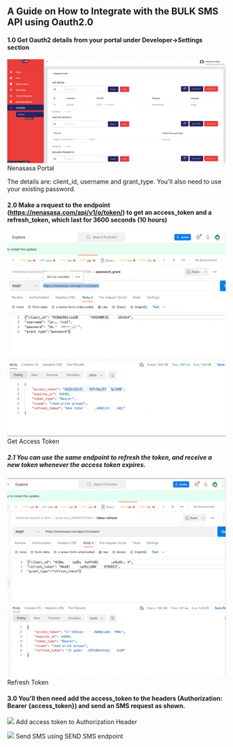 ## A Guide on How to Integrate with the BULK SMS API using Oauth2.0 ##

#### 1.0 Get Oauth2 details from your portal under Developer->Settings section 

<img src="images/nenasasa_portal.png">Nenasasa Portal<img>

The details are: client_id, username and grant_type. You'll also need to use your existing password.

#### 2.0 Make a request to the endpoint (https://nenasasa.com/api/v1/o/token/) to get an access_token and a refresh_token, which last for 3600 seconds (10 hours) 

<img src="images/get_access_token.png"> Get Access Token <img>

##### 2.1 You can use the same endpoint to refresh the token, and receive a new token whenever the access token expires.

<img src="images/refresh_token.png">Refresh Token<img>

#### 3.0 You'll then need add the access_token to the headers (Authorization: Bearer {access_token}) and send an SMS request as shown.
 <img src="configure_token.png"> Add access token to Authorization Header<img>
 
 <img src="send_sms.png"> Send SMS using SEND SMS endpoint <img>

